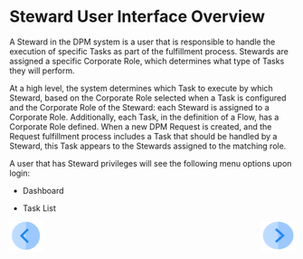 # Steward User Interface Overview

A Steward in the DPM system is a user that is responsible to handle the execution of specific Tasks as part of the fulfillment process. Stewards are assigned a specific Corporate Role, which determines what type of Tasks they will perform.

At a high level, the system determines which Task to execute by which Steward, based on the Corporate Role selected when a Task is configured and the Corporate Role of the Steward: each Steward is assigned to a Corporate Role. Additionally, each Task, in the definition of a Flow, has a Corporate Role defined. When a new DPM Request is created, and the Request fulfillment process includes a Task that should be handled by a Steward, this Task appears to the Stewards assigned to the matching role. 

A user that has Steward privileges will see the following menu options upon login:

- Dashboard


- Task List

[![Previous](/articles/DPM/images/Previous.png)](/articles/DPM/05_Steward_User_Interface/README.md)[<img align="right" width="60" height="54" src="/articles/DPM/images/Next.png">](/articles/DPM/05_Steward_User_Interface/02_Steward_User_Interface_Dashboard.md)
